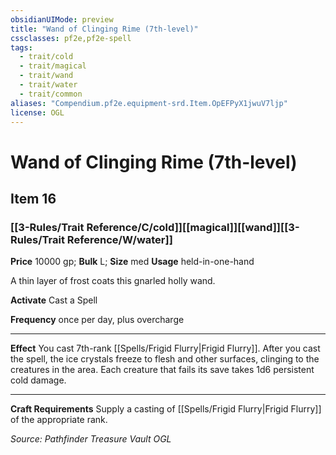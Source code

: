 ```yaml
---
obsidianUIMode: preview
title: "Wand of Clinging Rime (7th-level)"
cssclasses: pf2e,pf2e-spell
tags:
  - trait/cold
  - trait/magical
  - trait/wand
  - trait/water
  - trait/common
aliases: "Compendium.pf2e.equipment-srd.Item.OpEFPyX1jwuV7ljp"
license: OGL
---
```

# Wand of Clinging Rime (7th-level)
## Item 16
### [[3-Rules/Trait Reference/C/cold]][[magical]][[wand]][[3-Rules/Trait Reference/W/water]]


**Price** 10000 gp; 
**Bulk** L; **Size** med
**Usage** held-in-one-hand

A thin layer of frost coats this gnarled holly wand.

**Activate** Cast a Spell

**Frequency** once per day, plus overcharge

* * *

**Effect** You cast 7th-rank [[Spells/Frigid Flurry|Frigid Flurry]]. After you cast the spell, the ice crystals freeze to flesh and other surfaces, clinging to the creatures in the area. Each creature that fails its save takes 1d6 persistent cold damage.

* * *

**Craft Requirements** Supply a casting of [[Spells/Frigid Flurry|Frigid Flurry]] of the appropriate rank.

*Source: Pathfinder Treasure Vault*
*OGL*